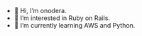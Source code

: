 - 👋 Hi, I’m onodera.
- 👀 I’m interested in Ruby on Rails.
- 🌱 I’m currently learning AWS and Python.